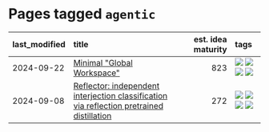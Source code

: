 # Pages tagged `agentic`

|last_modified|title|est. idea maturity|tags
|:---|:---|---:|:---|
|2024-09-22|[Minimal "Global Workspace"](../pubsub_for_gwt.md)|823|[![](https://img.shields.io/badge/tag-agentic-82f36e)](../tags/agentic.md) [![](https://img.shields.io/badge/tag-experimental-b25b5)](../tags/experimental.md) [![](https://img.shields.io/badge/tag-open_source-d2ea1b)](../tags/open_source.md) [![](https://img.shields.io/badge/tag-philosophy-29349d)](../tags/philosophy.md)|
|2024-09-08|[Reflector: independent  interjection classification via reflection pretrained distillation](../reflector.md)|272|[![](https://img.shields.io/badge/tag-agentic-82f36e)](../tags/agentic.md) [![](https://img.shields.io/badge/tag-experimental-b25b5)](../tags/experimental.md) [![](https://img.shields.io/badge/tag-llm-fe76cf)](../tags/llm.md) [![](https://img.shields.io/badge/tag-post-training-418eb4)](../tags/post-training.md)|